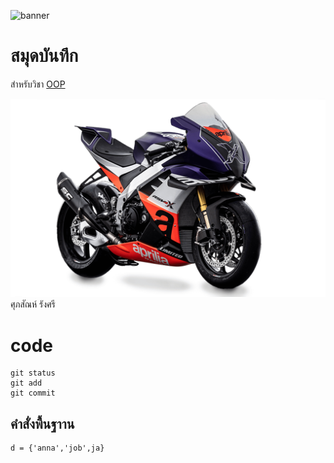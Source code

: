 ![banner](https://factoryworks.aprilia.com/img/motorbikes/mm-race-1100-2022/detail-00.jpg?v018)
# สมุดบันทึก

สำหรับวิชา [OOP](https://www.facebook.com/profile.php?id=100091516873509) 

![download banner](./main.jpg)
ศุภสัณห์ รังศรี 
# code
```
git status
git add
git commit
```

## คำสั่งพื้นฐาาน
```
d = {'anna','job',ja}
```

